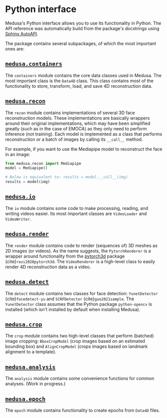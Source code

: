 # Python interface

Medusa's Python interface allows you to use its functionality in Python. The API
reference was automatically build from the package's docstrings using [Sphinx AutoAPI](https://sphinx-autoapi.readthedocs.io).

The package contains several subpackages, of which the most important ones are:

## [`medusa.containers`](./python/containers/index)

The `containers` module contains the core data classes used in Medusa. The most important
class is the `Data4D` class. This class contains most of the functionality to store,
transform, load, and save 4D reconstruction data.

## [`medusa.recon`](./python/recon/index)

The `recon` module contains implementations of several 3D face reconstruction models.
These implementations are basically wrappers around their original implementations,
which may have been simplified greatly (such as in the case of EMOCA) as they only need
to perform inference (not training). Each model is implemented as a class that performs
reconstruction or a batch of images by calling its `__call__` method.

For example, if you want to use the Mediapipe model to reconstruct the face in an image:

```python
from medusa.recon import Mediapipe
model = Mediapipe()

# Below is equivalent to: results = model.__call__(img)
results = model(img)
```

## [`medusa.io`](./python/io/index)

The `io` module contains some code to make processing, reading, and writing videos
easier. Its most important classes are `VideoLoader` and `VideoWriter`.

## [`medusa.render`](./python/render/index)

The `render` module contains code to render (sequences of) 3D meshes as 2D images
(or videos). As the name suggests, the `PytorchRenderer` is a wrapper around functionality
from the [pytorch3d](https://pytorch3d.org/) package {cite}`ravi2020pytorch3d`. The
`VideoRenderer` is a high-level class to easily render 4D reconstruction data as a video.

## [`medusa.detect`](./python/detect/index)

The `detect` module contains two classes for face detection: `YunetDetector` {cite}`facedetect-yu` and
`SCRFDetector` {cite}`guo2021sample`. The `YunetDetector` class assumes that the Python
package `python-opencv` is installed (which isn't installed by default when installing
Medusa).

## [`medusa.crop`](./python/crop/index)

The `crop` module contains two high-level classes that perform (batched) image cropping:
`BboxCropModel` (crop images based on an estimated bounding box) and `AlignCropModel`
(crops images based on landmark alignment to a template).

## [`medusa.analysis`](./python/analysis/index)

The `analysis` module contains some convenience functions for common analyses. (Work in progress.)

## [`medusa.epoch`](./python/epoch/index)

The `epoch` module contains functionality to create epochs from `Data4D` files.
